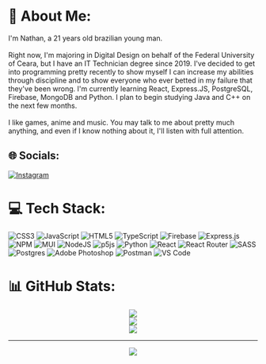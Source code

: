 # 💫 About Me:
I'm Nathan, a 21 years old brazilian young man.<br><br>Right now, I'm majoring in Digital Design on behalf of the Federal University of Ceara, but I have an IT Technician degree since 2019. I've decided to get into programming pretty recently to show myself I can increase my abilities through discipline and to show everyone who ever betted in my failure that they've been wrong. I'm currently learning React, Express.JS, PostgreSQL, Firebase, MongoDB and Python. I plan to begin studying Java and C++ on the next few months.<br><br>I like games, anime and music. You may talk to me about pretty much anything, and even if I know nothing about it, I'll listen with full attention.


## 🌐 Socials:
[![Instagram](https://img.shields.io/badge/Instagram-%23E4405F.svg?logo=Instagram&logoColor=white)](https://instagram.com/ntn_snt) 

# 💻 Tech Stack:
![CSS3](https://img.shields.io/badge/css3-%231572B6.svg?style=for-the-badge&logo=css3&logoColor=white) ![JavaScript](https://img.shields.io/badge/javascript-%23323330.svg?style=for-the-badge&logo=javascript&logoColor=%23F7DF1E) ![HTML5](https://img.shields.io/badge/html5-%23E34F26.svg?style=for-the-badge&logo=html5&logoColor=white) ![TypeScript](https://img.shields.io/badge/typescript-%23007ACC.svg?style=for-the-badge&logo=typescript&logoColor=white) ![Firebase](https://img.shields.io/badge/firebase-%23039BE5.svg?style=for-the-badge&logo=firebase) ![Express.js](https://img.shields.io/badge/express.js-%23404d59.svg?style=for-the-badge&logo=express&logoColor=%2361DAFB) ![NPM](https://img.shields.io/badge/NPM-%23000000.svg?style=for-the-badge&logo=npm&logoColor=white) ![MUI](https://img.shields.io/badge/MUI-%230081CB.svg?style=for-the-badge&logo=material-ui&logoColor=white) ![NodeJS](https://img.shields.io/badge/node.js-6DA55F?style=for-the-badge&logo=node.js&logoColor=white) ![p5js](https://img.shields.io/badge/p5.js-ED225D?style=for-the-badge&logo=p5.js&logoColor=FFFFFF) ![Python](https://img.shields.io/badge/python-3670A0?style=for-the-badge&logo=python&logoColor=ffdd54) ![React](https://img.shields.io/badge/react-%2320232a.svg?style=for-the-badge&logo=react&logoColor=%2361DAFB) ![React Router](https://img.shields.io/badge/React_Router-CA4245?style=for-the-badge&logo=react-router&logoColor=white) ![SASS](https://img.shields.io/badge/SASS-hotpink.svg?style=for-the-badge&logo=SASS&logoColor=white) ![Postgres](https://img.shields.io/badge/postgres-%23316192.svg?style=for-the-badge&logo=postgresql&logoColor=white) ![Adobe Photoshop](https://img.shields.io/badge/adobephotoshop-%2331A8FF.svg?style=for-the-badge&logo=adobephotoshop&logoColor=white) ![Postman](https://img.shields.io/badge/Postman-FF6C37?style=for-the-badge&logo=postman&logoColor=white) ![VS Code](https://img.shields.io/badge/VSCode-0078D4?style=for-the-badge&logo=visual%20studio%20code&logoColor=white)

# 📊 GitHub Stats:
<div width="100%" align="center">

![](https://github-readme-stats.vercel.app/api?username=ntn-ss&theme=radical&hide_border=false&include_all_commits=false&count_private=false)<br/>
![](https://github-readme-streak-stats.herokuapp.com/?user=ntn-ss&theme=radical&hide_border=false)<br/>
![](https://github-readme-stats.vercel.app/api/top-langs/?username=ntn-ss&theme=radical&hide_border=false&include_all_commits=false&count_private=false&layout=compact)

---
[![](https://visitcount.itsvg.in/api?id=ntn-ss&icon=0&color=8)](https://visitcount.itsvg.in)
</div>


<!-- Proudly created with GPRM ( https://gprm.itsvg.in ) -->

